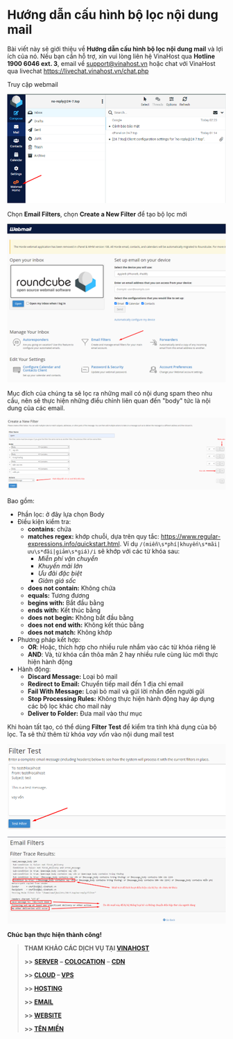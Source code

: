 # Hướng dẫn cấu hình bộ lọc nội dung mail

Bài viết này sẽ giới thiệu về **Hướng dẫn cấu hình bộ lọc nội dung mail** và lợi ích của nó. Nếu bạn cần hỗ trợ, xin vui lòng liên hệ VinaHost qua **Hotline 1900 6046 ext. 3**, email về [support@vinahost.vn](mailto:support@vinahost.vn) hoặc chat với VinaHost qua livechat <https://livechat.vinahost.vn/chat.php>

Truy cập webmail 

 ![](attachments/bd303b47-bd80-4b5f-8a10-fee0239e101e.png)

Chọn **Email Filters**, chọn **Create a New Filter** để tạo bộ lọc mới

 ![](attachments/2223c013-3334-4e05-856c-eef085d3310c.png)

Mục đích của chúng ta sẽ lọc ra những mail có nội dung spam theo nhu cầu, nên sẽ thực hiện những điều chỉnh liên quan đến "body" tức là nội dung của các email.

 ![](attachments/e58b9b25-8ee9-4bea-a031-7ec47975023e.png)

Bao gồm:

* Phần lọc: ở đây lựa chọn Body
* Điều kiện kiểm tra:
  * **contains**: chứa
  * **matches regex:** khớp chuỗi, dựa trên quy tắc: <https://www.regular-expressions.info/quickstart.html>. Ví dụ `/(miễn\s*phí|khuyến\s*mãi|ưu\s*đãi|giảm\s*giá)/i` sẽ khớp với các từ khóa sau:
    * *Miễn phí vận chuyển*
    * *Khuyến mãi lớn*
    * *Ưu đãi đặc biệt*
    * *Giảm giá sốc*
  * **does not contain:** Không chứa
  * **equals:** Tương đương
  * **begins with:** Bắt đầu bằng
  * **ends with:** Kết thúc bằng
  * **does not begin:** Không bắt đầu bằng
  * **does not end with:** Không kết thúc bằng
  * **does not match:** Không khớp
* Phương pháp kết hợp: 
  * **OR**: Hoặc, thích hợp cho nhiều rule nhắm vào các từ khóa riêng lẻ
  * **AND**: Và, từ khóa cần thõa mãn 2 hay nhiều rule cùng lúc mới thực hiện hành động
* Hành động:
  * **Discard Message:** Loại bỏ mail
  * **Redirect to Email:** Chuyển tiếp mail đến 1 địa chỉ email
  * **Fail With Message:** Loại bỏ mail và gửi lời nhắn đến người gửi
  * **Stop Processing Rules:** Không thực hiện hành động hay áp dụng các bộ lọc khác cho mail này
  * **Deliver to Folder:** Đưa mail vào thư mục

Khi hoàn tất tạo, có thể dùng **Filter Test** để kiểm tra tính khả dụng của bộ lọc. Ta sẽ thử thêm từ khóa *vay vốn* vào nội dung mail test

 ![](attachments/fe4ca6b2-4e4b-4096-8cdf-2498e368f30a.png)

 ![](attachments/283b8946-5a1b-4e3d-998f-0e438486fbd3.png)

**Chúc bạn thực hiện thành công!**

> **THAM KHẢO CÁC DỊCH VỤ TẠI [VINAHOST](https://vinahost.vn/)**
>
> **>>** **[SERVER](https://vinahost.vn/thue-may-chu-rieng/)** **–** **[COLOCATION](https://vinahost.vn/colocation.html)** – **[CDN](https://vinahost.vn/dich-vu-cdn-chuyen-nghiep)**
>
> **>> [CLOUD](https://vinahost.vn/cloud-server-gia-re/) – [VPS](https://vinahost.vn/vps-ssd-chuyen-nghiep/)**
>
> **>> [HOSTING](https://vinahost.vn/wordpress-hosting)**
>
> **>> [EMAIL](https://vinahost.vn/email-hosting)**
>
> **>> [WEBSITE](http://vinawebsite.vn/)**
>
> **>> [TÊN MIỀN](https://vinahost.vn/ten-mien-gia-re/)**